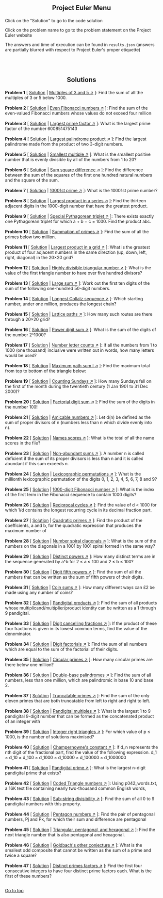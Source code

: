 ## <p align="center"> Project Euler Menu </p>

Click on the "Solution" to go to the code solution

Click on the problem name to go to the problem statement on the Project Euler website

The answers and time of execution can be found in `results.json` (answers are partially blurred with respect to Project Euler's proper etiquette)

<br/><br/>

## <p align="center"> Solutions </p>
**Problem 1** [ [Solution](https://github.com/zheng214/euler/blob/master/euler/1/index.js#L2-L15) | [Multiples of 3 and 5 :arrow_upper_right:](https://projecteuler.net/problem=1) ]: 
  Find the sum of all the multiples of 3 or 5 below 1000.
<br/><br/>
**Problem 2** [ [Solution](https://github.com/zheng214/euler/blob/master/euler/1/index.js#L17-L31) | [Even Fibonacci numbers :arrow_upper_right:](https://projecteuler.net/problem=2) ]: 
  Find the sum of the even-valued Fibonacci numbers whose values do not exceed four million
<br/><br/>
**Problem 3** [ [Solution](https://github.com/zheng214/euler/blob/master/euler/1/index.js#L33-L49) | [Largest prime factor :arrow_upper_right:](https://projecteuler.net/problem=3) ]: 
  What is the largest prime factor of the number 600851475143
<br/><br/>
**Problem 4** [ [Solution](https://github.com/zheng214/euler/blob/master/euler/1/index.js#L51-L107) | [Largest palindrome product :arrow_upper_right:](https://projecteuler.net/problem=4) ]: 
  Find the largest palindrome made from the product of two 3-digit numbers.
<br/><br/>
**Problem 5** [ [Solution](https://github.com/zheng214/euler/blob/master/euler/1/index.js#L109-L136) | [Smallest multiple :arrow_upper_right:](https://projecteuler.net/problem=5) ]: 
  What is the smallest positive number that is evenly divisible by all of the numbers from 1 to 20?
<br/><br/>
**Problem 6** [ [Solution](https://github.com/zheng214/euler/blob/master/euler/1/index.js#L138-L154) | [Sum square difference :arrow_upper_right:](https://projecteuler.net/problem=6) ]: 
  Find the difference between the sum of the squares of the first one hundred natural numbers and the square of the sum.
<br/><br/>
**Problem 7** [ [Solution](https://github.com/zheng214/euler/blob/master/euler/1/index.js#L156-L170) | [10001st prime :arrow_upper_right:](https://projecteuler.net/problem=7) ]: 
  What is the 10001st prime number?
<br/><br/>
**Problem 8** [ [Solution](https://github.com/zheng214/euler/blob/master/euler/1/index.js#L172-L203) | [Largest product in a series :arrow_upper_right:](https://projecteuler.net/problem=8) ]: 
  Find the thirteen adjacent digits in the 1000-digit number that have the greatest product.
<br/><br/>
**Problem 9** [ [Solution](https://github.com/zheng214/euler/blob/master/euler/1/index.js#L205-L223) | [Special Pythagorean triplet :arrow_upper_right:](https://projecteuler.net/problem=9) ]: 
  There exists exactly one Pythagorean triplet for which a + b + c = 1000. Find the product abc.
<br/><br/>
**Problem 10** [ [Solution](https://github.com/zheng214/euler/blob/master/euler/1/index.js#L225-L265) | [Summation of primes :arrow_upper_right:](https://projecteuler.net/problem=10) ]: 
  Find the sum of all the primes below two million.
<br/><br/>
**Problem 11** [ [Solution](https://github.com/zheng214/euler/blob/master/euler/2/index.js#L2-L30) | [Largest product in a grid :arrow_upper_right:](https://projecteuler.net/problem=11) ]: 
  What is the greatest product of four adjacent numbers in the same direction (up, down, left, right, diagonal) in the 20×20 grid?
<br/><br/>
**Problem 12** [ [Solution](https://github.com/zheng214/euler/blob/master/euler/2/index.js#L32-L84) | [Highly divisible triangular number :arrow_upper_right:](https://projecteuler.net/problem=12) ]: 
  What is the value of the first triangle number to have over five hundred divisors?
<br/><br/>
**Problem 13** [ [Solution](https://github.com/zheng214/euler/blob/master/euler/2/index.js#L86-L112) | [Large sum :arrow_upper_right:](https://projecteuler.net/problem=13) ]: 
  Work out the first ten digits of the sum of the following one-hundred 50-digit numbers.
<br/><br/>
**Problem 14** [ [Solution](https://github.com/zheng214/euler/blob/master/euler/2/index.js#L114-L170) | [Longest Collatz sequence :arrow_upper_right:](https://projecteuler.net/problem=14) ]: 
  Which starting number, under one million, produces the longest chain?
<br/><br/>
**Problem 15** [ [Solution](https://github.com/zheng214/euler/blob/master/euler/2/index.js#L173-L186) | [Lattice paths :arrow_upper_right:](https://projecteuler.net/problem=15) ]: 
  How many such routes are there through a 20×20 grid?
<br/><br/>
**Problem 16** [ [Solution](https://github.com/zheng214/euler/blob/master/euler/2/index.js#L188-L234) | [Power digit sum :arrow_upper_right:](https://projecteuler.net/problem=16) ]: 
  What is the sum of the digits of the number 2^1000?
<br/><br/>
**Problem 17** [ [Solution](https://github.com/zheng214/euler/blob/master/euler/2/index.js#L236-L264) | [Number letter counts :arrow_upper_right:](https://projecteuler.net/problem=17) ]: 
  If all the numbers from 1 to 1000 (one thousand) inclusive were written out in words, how many letters would be used?
<br/><br/>
**Problem 18** [ [Solution](https://github.com/zheng214/euler/blob/master/euler/2/index.js#L266-L329) | [Maximum path sum I :arrow_upper_right:](https://projecteuler.net/problem=18) ]: 
  Find the maximum total from top to bottom of the triangle below:
<br/><br/>
**Problem 19** [ [Solution](https://github.com/zheng214/euler/blob/master/euler/2/index.js#L331-L363) | [Counting Sundays :arrow_upper_right:](https://projecteuler.net/problem=19) ]: 
  How many Sundays fell on the first of the month during the twentieth century (1 Jan 1901 to 31 Dec 2000)?
<br/><br/>
**Problem 20** [ [Solution](https://github.com/zheng214/euler/blob/master/euler/2/index.js#L365-L399) | [Factorial digit sum :arrow_upper_right:](https://projecteuler.net/problem=20) ]: 
  Find the sum of the digits in the number 100!
<br/><br/>
**Problem 21** [ [Solution](https://github.com/zheng214/euler/blob/master/euler/3/index.js#L2-L30) | [Amicable numbers :arrow_upper_right:](https://projecteuler.net/problem=21) ]: 
  Let d(n) be defined as the sum of proper divisors of n (numbers less than n which divide evenly into n).
<br/><br/>
**Problem 22** [ [Solution](https://github.com/zheng214/euler/blob/master/euler/3/index.js#L32-L58) | [Names scores :arrow_upper_right:](https://projecteuler.net/problem=22) ]: 
  What is the total of all the name scores in the file?
<br/><br/>
**Problem 23** [ [Solution](https://github.com/zheng214/euler/blob/master/euler/3/index.js#L60-L97) | [Non-abundant sums :arrow_upper_right:](https://projecteuler.net/problem=23) ]: 
  A number n is called deficient if the sum of its proper divisors is less than n and it is called abundant if this sum exceeds n.
<br/><br/>
**Problem 24** [ [Solution](https://github.com/zheng214/euler/blob/master/euler/3/index.js#L99-L146) | [Lexicographic permutations :arrow_upper_right:](https://projecteuler.net/problem=24) ]: 
  What is the millionth lexicographic permutation of the digits 0, 1, 2, 3, 4, 5, 6, 7, 8 and 9?
<br/><br/>
**Problem 25** [ [Solution](https://github.com/zheng214/euler/blob/master/euler/3/index.js#L148-L190) | [1000-digit Fibonacci number :arrow_upper_right:](https://projecteuler.net/problem=25) ]: 
  What is the index of the first term in the Fibonacci sequence to contain 1000 digits?
<br/><br/>
**Problem 26** [ [Solution](https://github.com/zheng214/euler/blob/master/euler/3/index.js#L192-L234) | [Reciprocal cycles :arrow_upper_right:](https://projecteuler.net/problem=26) ]: 
  Find the value of d < 1000 for which 1/d contains the longest recurring cycle in its decimal fraction part.
<br/><br/>
**Problem 27** [ [Solution](https://github.com/zheng214/euler/blob/master/euler/3/index.js#L237-L286) | [Quadratic primes :arrow_upper_right:](https://projecteuler.net/problem=27) ]: 
  Find the product of the coefficients, a and b, for the quadratic expression that produces the maximum number of
<br/><br/>
**Problem 28** [ [Solution](https://github.com/zheng214/euler/blob/master/euler/3/index.js#L288-L314) | [Number spiral diagonals :arrow_upper_right:](https://projecteuler.net/problem=28) ]: 
  What is the sum of the numbers on the diagonals in a 1001 by 1001 spiral formed in the same way?
<br/><br/>
**Problem 29** [ [Solution](https://github.com/zheng214/euler/blob/master/euler/3/index.js#L316-L351) | [Distinct powers :arrow_upper_right:](https://projecteuler.net/problem=29) ]: 
  How many distinct terms are in the sequence generated by a^b for 2 ≤ a ≤ 100 and 2 ≤ b ≤ 100?
<br/><br/>
**Problem 30** [ [Solution](https://github.com/zheng214/euler/blob/master/euler/3/index.js#L353-L417) | [Digit fifth powers :arrow_upper_right:](https://projecteuler.net/problem=30) ]: 
  Find the sum of all the numbers that can be written as the sum of fifth powers of their digits.
<br/><br/>
**Problem 31** [ [Solution](https://github.com/zheng214/euler/blob/master/euler/4/index.js#L2-L60) | [Coin sums :arrow_upper_right:](https://projecteuler.net/problem=31) ]: 
  How many different ways can £2 be made using any number of coins?
<br/><br/>
**Problem 32** [ [Solution](https://github.com/zheng214/euler/blob/master/euler/4/index.js#L62-L138) | [Pandigital products :arrow_upper_right:](https://projecteuler.net/problem=32) ]: 
  Find the sum of all products whose multiplicand/multiplier/product identity can be written as a 1 through 9 pandigital.
<br/><br/>
**Problem 33** [ [Solution](https://github.com/zheng214/euler/blob/master/euler/4/index.js#L140-L184) | [Digit cancelling fractions :arrow_upper_right:](https://projecteuler.net/problem=33) ]: 
  If the product of these four fractions is given in its lowest common terms, find the value of the denominator.
<br/><br/>
**Problem 34** [ [Solution](https://github.com/zheng214/euler/blob/master/euler/4/index.js#L186-L282) | [Digit factorials :arrow_upper_right:](https://projecteuler.net/problem=34) ]: 
  Find the sum of all numbers which are equal to the sum of the factorial of their digits.
<br/><br/>
**Problem 35** [ [Solution](https://github.com/zheng214/euler/blob/master/euler/4/index.js#L284-L332) | [Circular primes :arrow_upper_right:](https://projecteuler.net/problem=35) ]: 
  How many circular primes are there below one million?
<br/><br/>
**Problem 36** [ [Solution](https://github.com/zheng214/euler/blob/master/euler/4/index.js#L334-L365) | [Double-base palindromes :arrow_upper_right:](https://projecteuler.net/problem=36) ]: 
  Find the sum of all numbers, less than one million, which are palindromic in base 10 and base 2.
<br/><br/>
**Problem 37** [ [Solution](https://github.com/zheng214/euler/blob/master/euler/4/index.js#L367-L439) | [Truncatable primes :arrow_upper_right:](https://projecteuler.net/problem=37) ]: 
  Find the sum of the only eleven primes that are both truncatable from left to right and right to left.
<br/><br/>
**Problem 38** [ [Solution](https://github.com/zheng214/euler/blob/master/euler/4/index.js#L441-L481) | [Pandigital multiples :arrow_upper_right:](https://projecteuler.net/problem=38) ]: 
  What is the largest 1 to 9 pandigital 9-digit number that can be formed as the concatenated product of an integer with
<br/><br/>
**Problem 39** [ [Solution](https://github.com/zheng214/euler/blob/master/euler/4/index.js#L483-L526) | [Integer right triangles :arrow_upper_right:](https://projecteuler.net/problem=39) ]: 
  For which value of p ≤ 1000, is the number of solutions maximised?
<br/><br/>
**Problem 40** [ [Solution](https://github.com/zheng214/euler/blob/master/euler/4/index.js#L528-L582) | [Champernowne's constant :arrow_upper_right:](https://projecteuler.net/problem=40) ]: 
  If d_n represents the nth digit of the fractional part, find the value of the following expression.
  d_1 × d_10 × d_100 × d_1000 × d_10000 × d_100000 × d_1000000
<br/><br/>
**Problem 41** [ [Solution](https://github.com/zheng214/euler/blob/master/euler/5/index.js#L2-L31) | [Pandigital prime :arrow_upper_right:](https://projecteuler.net/problem=41) ]: 
  What is the largest n-digit pandigital prime that exists?
<br/><br/>
**Problem 42** [ [Solution](https://github.com/zheng214/euler/blob/master/euler/5/index.js#L33-L57) | [Coded Triangle numbers :arrow_upper_right:](https://projecteuler.net/problem=42) ]: 
  Using p042_words.txt, a 16K text file containing nearly two-thousand common English words,
<br/><br/>
**Problem 43** [ [Solution](https://github.com/zheng214/euler/blob/master/euler/5/index.js#L59-L113) | [Sub-string divisibility :arrow_upper_right:](https://projecteuler.net/problem=43) ]: 
  Find the sum of all 0 to 9 pandigital numbers with this property.
<br/><br/>
**Problem 44** [ [Solution](https://github.com/zheng214/euler/blob/master/euler/5/index.js#L115-L140) | [Pentagon numbers :arrow_upper_right:](https://projecteuler.net/problem=44) ]: 
  Find the pair of pentagonal numbers, Pj and Pk, for which their sum and difference are pentagonal
<br/><br/>
**Problem 45** [ [Solution](https://github.com/zheng214/euler/blob/master/euler/5/index.js#L142-L161) | [Triangular, pentagonal, and hexagonal :arrow_upper_right:](https://projecteuler.net/problem=45) ]: 
  Find the next triangle number that is also pentagonal and hexagonal.
<br/><br/>
**Problem 46** [ [Solution](https://github.com/zheng214/euler/blob/master/euler/5/index.js#L163-L199) | [Goldbach's other conjecture :arrow_upper_right:](https://projecteuler.net/problem=46) ]: 
  What is the smallest odd composite that cannot be written as the sum of a prime and twice a square?
<br/><br/>
**Problem 47** [ [Solution](https://github.com/zheng214/euler/blob/master/euler/5/index.js#L201-L259) | [Distinct primes factors :arrow_upper_right:](https://projecteuler.net/problem=47) ]: 
  Find the first four consecutive integers to have four distinct prime factors each. What is the first of these numbers?
<br/><br/>


<a href="#">Go to top</a>